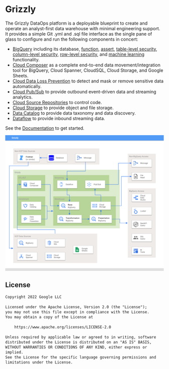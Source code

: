 # Grizzly

The Grizzly DataOps platform is a deployable blueprint to create and operate an analyst-first data warehouse with minimal engineering support.  It provides a simple Git .yml and .sql file interface as the single pane of glass to configure and run the following components in concert:
- [BigQuery](https://cloud.google.com/bigquery) including its database, [function](https://cloud.google.com/bigquery/docs/reference/standard-sql/functions-and-operators), [assert](https://cloud.google.com/bigquery/docs/reference/standard-sql/debugging-statements), [table-level security](https://cloud.google.com/bigquery/docs/table-access-controls), [column-level security](https://cloud.google.com/bigquery/docs/column-level-security-intro), [row-level security](https://cloud.google.com/bigquery/docs/row-level-security-intro), and [machine learning](https://cloud.google.com/bigquery-ml/docs/introduction) functionality.
- [Cloud Composer](https://cloud.google.com/composer) as a complete end-to-end data movement/integration tool for BigQuery, Cloud Spanner, CloudSQL, Cloud Storage, and Google Sheets.
- [Cloud Data Loss Prevention](https://cloud.google.com/dlp) to detect and mask or remove sensitive data automatically.
- [Cloud Pub/Sub](https://cloud.google.com/pubsub) to provide outbound event-driven data and streaming analytics.
- [Cloud Source Repositories](https://cloud.google.com/source-repositories) to control code.
- [Cloud Storage](https://cloud.google.com/storage) to provide object and file storage.
- [Data Catalog](https://cloud.google.com/data-catalog) to provide data taxonomy and data discovery.
- [Dataflow](https://cloud.google.com/dataflow) to provide inbound streaming data.


See the [Documentation](./documentation/) to get started.

![](./documentation/images/grizzly_architecture.png)

## License
    Copyright 2022 Google LLC

    Licensed under the Apache License, Version 2.0 (the "License");
    you may not use this file except in compliance with the License.
    You may obtain a copy of the License at

        https://www.apache.org/licenses/LICENSE-2.0

    Unless required by applicable law or agreed to in writing, software
    distributed under the License is distributed on an "AS IS" BASIS,
    WITHOUT WARRANTIES OR CONDITIONS OF ANY KIND, either express or implied.
    See the License for the specific language governing permissions and
    limitations under the License.
